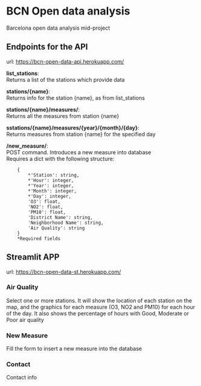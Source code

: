 # BCN Open data analysis
Barcelona open data analysis mid-project

## Endpoints for the API
url: https://bcn-open-data-api.herokuapp.com/

**list_stations**:<br>
Returns a list of the stations which provide data

**stations/{name}**:<br>
Returns info for the station {name}, as from list_stations

**stations/{name}/measures/**:<br>
Returns all the measures from station {name}

**sstations/{name}/measures/{year}/{month}/{day}**:<br>
Returns measures from station {name} for the specified day

**/new_measure/**:<br>
POST command. Introduces a new measure into database<br>
Requires a dict with the following structure:<br>
```
    {
        *'Station': string,
        *'Hour': integer,
        *'Year': integer,
        *'Month': integer,
        *'Day': integer,
        'O3': float,
        'NO2': float,
        'PM10': float,
        'District Name': string,
        'Neighborhood Name': string,
        'Air Quality': string
    }
    *Required fields
```

## Streamlit APP
url: https://bcn-open-data-st.herokuapp.com/

### Air Quality
Select one or more stations. It will show the location of each station on the map, and the graphics for each measure (O3, NO2 and PM10) for each hour of the day.
It also shows the percentage of hours with Good, Moderate or Poor air quality

### New Measure
Fill the form to insert a new measure into the database

### Contact
Contact info
